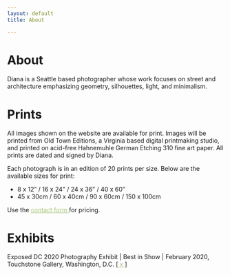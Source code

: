 ```yaml
---
layout: default
title: About

---
```


<div id="page-container">
<div id="content-wrap">
 <div class="row justify-content-center">
  <div class="col-sm-6">    
<h1>About</h1>

<p>Diana is a Seattle based photographer whose work focuses on street and architecture emphasizing geometry, silhouettes, light, and minimalism.</p>

<h1 id="prints">Prints</h1>

<p>All images shown on the website are available for print. Images will be printed from Old Town Editions, a Virginia based digital printmaking studio, and printed on acid-free Hahnemuhle German Etching 310 fine art paper. All prints are dated and signed by Diana.</p>

<p>Each photograph is in an edition of 20 prints per size. Below are the available sizes for print:</p>

<ul>
  <li>8 x 12” / 16 x 24” / 24 x 36” / 40 x 60”</li>
  <li>45 x 30cm / 60 x 40cm / 90 x 60cm / 150 x 100cm</li>
</ul>

<p>Use the <a href="/contact" style="color:#A5C476"> contact form </a>  for pricing.</p>

<h1 id="exhibits">Exhibits</h1>

<p>Exposed DC 2020 Photography Exhibit | Best in Show | February 2020, Touchstone Gallery, Washington, D.C. [<a href="http://exposeddc.com/2019/12/18/winning-photos-of-the-14th-annual-exposed-dc-contest/" style="color:#A5C476"> x </a>]</p>
</div>
</div>
</div>
</div>